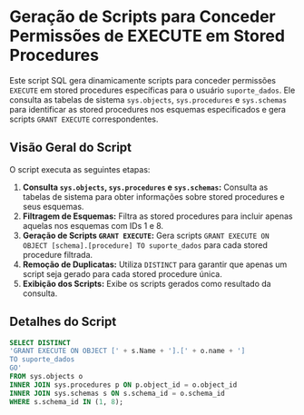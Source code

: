 # Geração de Scripts para Conceder Permissões de EXECUTE em Stored Procedures

Este script SQL gera dinamicamente scripts para conceder permissões `EXECUTE` em stored procedures específicas para o usuário `suporte_dados`. Ele consulta as tabelas de sistema `sys.objects`, `sys.procedures` e `sys.schemas` para identificar as stored procedures nos esquemas especificados e gera scripts `GRANT EXECUTE` correspondentes.

## Visão Geral do Script

O script executa as seguintes etapas:

1.  **Consulta `sys.objects`, `sys.procedures` e `sys.schemas`:** Consulta as tabelas de sistema para obter informações sobre stored procedures e seus esquemas.
2.  **Filtragem de Esquemas:** Filtra as stored procedures para incluir apenas aquelas nos esquemas com IDs 1 e 8.
3.  **Geração de Scripts `GRANT EXECUTE`:** Gera scripts `GRANT EXECUTE ON OBJECT [schema].[procedure] TO suporte_dados` para cada stored procedure filtrada.
4.  **Remoção de Duplicatas:** Utiliza `DISTINCT` para garantir que apenas um script seja gerado para cada stored procedure única.
5.  **Exibição dos Scripts:** Exibe os scripts gerados como resultado da consulta.

## Detalhes do Script

```sql
SELECT DISTINCT
'GRANT EXECUTE ON OBJECT [' + s.Name + '].[' + o.name + ']
TO suporte_dados
GO'
FROM sys.objects o
INNER JOIN sys.procedures p ON p.object_id = o.object_id
INNER JOIN sys.schemas s ON s.schema_id = o.schema_id
WHERE s.schema_id IN (1, 8);
